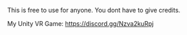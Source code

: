 This is free to use for anyone. You dont have to give credits.

My Unity VR Game:
https://discord.gg/Nzva2kuRpj
